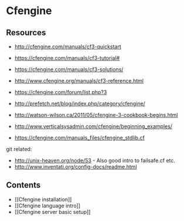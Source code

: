 # Cfengine

## Resources

 * http://cfengine.com/manuals/cf3-quickstart
 * https://cfengine.com/manuals/cf3-tutorial#
 * https://cfengine.com/manuals/cf3-solutions/
 * http://www.cfengine.org/manuals/cf3-reference.html
 * https://cfengine.com/forum/list.php?3
 * http://prefetch.net/blog/index.php/category/cfengine/
 * http://watson-wilson.ca/2011/05/cfengine-3-cookbook-begins.html
 * http://www.verticalsysadmin.com/cfengine/beginning_examples/

 * https://cfengine.com/manuals_files/cfengine_stdlib.cf

git related:
 * http://unix-heaven.org/node/53 - Also good intro to failsafe.cf etc.
 * http://www.inventati.org/config-docs/readme.html


## Contents

* [[Cfengine installation]]
* [[Cfengine language intro]]
* [[Cfengine server basic setup]]




